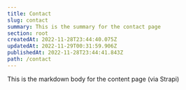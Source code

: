 ```yaml
---
title: Contact
slug: contact
summary: This is the summary for the contact page
section: root
createdAt: 2022-11-28T23:44:40.075Z
updatedAt: 2022-11-29T00:31:59.906Z
publishedAt: 2022-11-28T23:44:41.843Z
path: /contact
---
```


This is the markdown body for the content  page (via Strapi)


